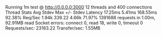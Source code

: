 Running 1m test @ http://0.0.0.0:3000
  12 threads and 400 connections
  Thread Stats   Avg      Stdev     Max   +/- Stdev
    Latency    17.25ms    5.41ms 168.55ms   92.38%
    Req/Sec     1.94k   339.22     4.66k    71.97%
  1391688 requests in 1.00m, 92.91MB read
  Socket errors: connect 0, read 18, write 0, timeout 0
Requests/sec:  23163.22
Transfer/sec:      1.55MB
